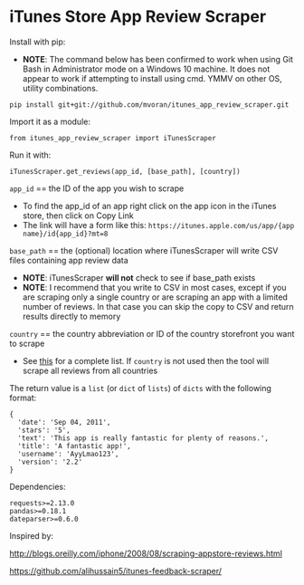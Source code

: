 # iTunes Store App Review Scraper

Install with pip:
  - **NOTE**: The command below has been confirmed to work when using Git Bash in Administrator mode 
  on a Windows 10 machine. It does not appear to work if attempting to install using cmd. 
  YMMV on other OS, utility combinations.

```
pip install git+git://github.com/mvoran/itunes_app_review_scraper.git
```

Import it as a module:

```
from itunes_app_review_scraper import iTunesScraper
```

Run it with:

```
iTunesScraper.get_reviews(app_id, [base_path], [country])
```

`app_id` == the ID of the app you wish to scrape
  - To find the app_id of an app right click on the app icon in the iTunes store, then click on Copy Link
  - The link will have a form like this: `https://itunes.apple.com/us/app/{app name}/id{app_id}?mt=8`

`base_path` == the (optional) location where iTunesScraper will write CSV files containing app review data
  - **NOTE**: iTunesScraper **will not** check to see if base_path exists
  - **NOTE**: I recommend that you write to CSV in most cases, except if you are scraping only a single country
or are scraping an app with a limited number of reviews. In that case you can skip the copy to CSV and return results
directly to memory
	
`country` == the country abbreviation or ID of the country storefront you want to scrape
  - See [this](https://affiliate.itunes.apple.com/resources/documentation/linking-to-the-itunes-music-store/#appendix)
for a complete list. If `country` is not used then the tool will scrape all reviews from all countries

The return value is a `list` (or `dict` of `lists`) of `dicts` with the following format:

```
{
  'date': 'Sep 04, 2011',
  'stars': '5',
  'text': 'This app is really fantastic for plenty of reasons.',
  'title': 'A fantastic app!',
  'username': 'AyyLmao123',
  'version': '2.2'
}
```

Dependencies:

```
requests>=2.13.0
pandas>=0.18.1
dateparser>=0.6.0
```

Inspired by:

http://blogs.oreilly.com/iphone/2008/08/scraping-appstore-reviews.html

https://github.com/alihussain5/itunes-feedback-scraper/
